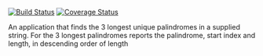 [![Build Status](https://travis-ci.org/forwardloop/palindrome.svg)](https://travis-ci.org/forwardloop/palindrome)
[![Coverage Status](https://coveralls.io/repos/github/forwardloop/palindrome/badge.svg?branch=master)](https://coveralls.io/github/forwardloop/palindrome?branch=master)

An application that finds the 3 longest unique palindromes in a supplied string. For the 3 longest palindromes reports the palindrome, start index and length, in descending order of length
